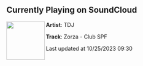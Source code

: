 ## Currently Playing on SoundCloud

[<img align="left" width="100" src="https://i1.sndcdn.com/artworks-NfjXKTB44uDHJuH4-0kCx1w-t500x500.jpg">](https://soundcloud.com/teedeejayyy/club-spf?in=saxurn/sets/as-if)

**Artist**: TDJ 

**Track**: Zorza - Club SPF

Last updated at 10/25/2023 09:30
